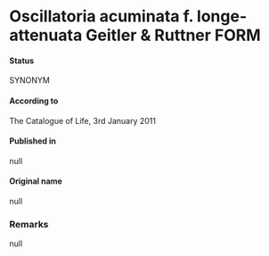 # Oscillatoria acuminata f. longe-attenuata Geitler & Ruttner FORM

#### Status
SYNONYM

#### According to
The Catalogue of Life, 3rd January 2011

#### Published in
null

#### Original name
null

### Remarks
null